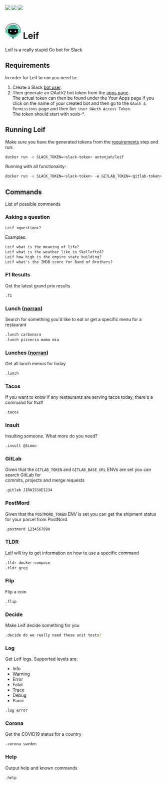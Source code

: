 [![](https://goreportcard.com/badge/antonjah/leif)](https://goreportcard.com/report/github.com/antonjah/leif "")
[![](https://img.shields.io/docker/pulls/antonjah/leif.svg)](https://microbadger.com/images/antonjah/leif "")
[![](https://images.microbadger.com/badges/version/antonjah/leif.svg)](https://microbadger.com/images/antonjah/leif "")

# <img src="assets/leif.png" width="50" height="50"/> Leif

Leif is a really stupid Go bot for Slack

## Requirements

In order for Leif to run you need to:

1. Create a Slack [bot user](https://api.slack.com/bot-users#creating-bot-user).  
2. Then generate an OAuth2 bot token from the [apps page](https://api.slack.com/apps).  
The actual token can then be found under the Your Apps page if you click on the name of your created bot and then go to the `OAuth & Permissions` page and then `Bot User OAuth Access Token`.  
The token should start with xoxb-*.

## Running Leif

Make sure you have the generated tokens from the [requirements](#requirements) step and run:

```bash
docker run -e SLACK_TOKEN=<slack-token> antonjah/leif
```

Running with all functionality:

```bash
docker run -e SLACK_TOKEN=<slack-token> -e GITLAB_TOKEN=<gitlab-token> -e GITLAB_BASE_URL=<url> -e POSTMORD_TOKEN=<postmord-token> antonjah/leif
```

## Commands

List of possible commands

### Asking a question

```text
Leif <question>?
```

Examples:

```text
Leif what is the meaning of life?
Leif what is the weather like in Skellefteå?
Leif how high is the empire state building?
Leif what's the IMDB score for Band of Brothers?
```

### F1 Results

Get the latest grand prix results

```bash
.f1
```

### Lunch ([norran](https://norran.se))

Search for something you'd like to eat or get a specific menu for a restaurant

```bash
.lunch carbonara
.lunch pizzeria mama mia
```

### Lunches ([norran](https://norran.se))

Get all lunch menus for today

```bash
.lunch
```

### Tacos

If you want to know if any restaurants are serving tacos today, there's a command for that!

```bash
.tacos
```

### Insult

Insulting someone. What more do you need?

```bash
.insult @Simon
```

### GitLab

Given that the `GITLAB_TOKEN` and `GITLAB_BASE_URL` ENVs are set you can search GitLab for  
commits, projects and merge requests

```bash
.gitlab JIRAISSUE1234
```

### PostMord

Given that the `POSTMORD_TOKEN` ENV is set you can get the shipment status for your parcel
from PostNord

```bash
.postmord 1234567890
```

### TLDR

Leif will try to get information on how to use a specific command

```bash
.tldr docker-compose
.tldr grep
```

### Flip

Flip a coin

```bash
.flip
```

### Decide

Make Leif decide something for you

```bash
.decide do we really need these unit tests?
```

### Log
Get Leif logs. Supported levels are:  
* Info
* Warning
* Error
* Fatal
* Trace
* Debug
* Panic

```bash
.log error
```

### Corona

Get the COVID19 status for a country

```bash
.corona sweden
```

### Help

Output help and known commands

```bash
.help
```
